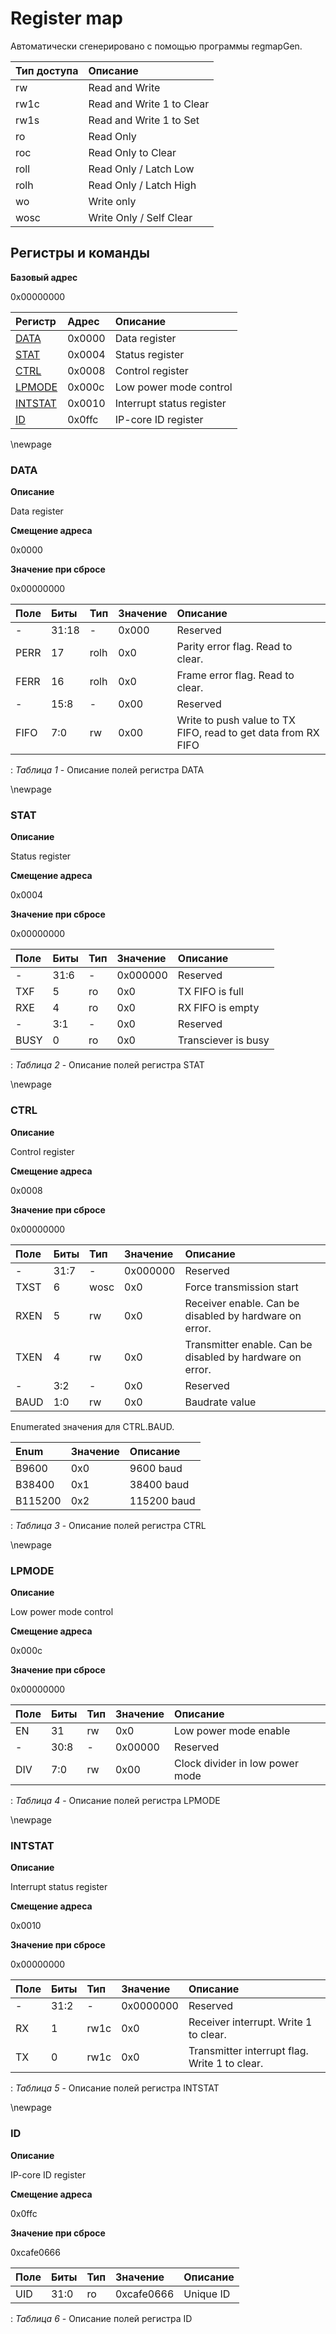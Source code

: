 # Register map

Автоматически сгенерировано с помощью программы regmapGen.

| Тип доступа | Описание                  |
| :---------- | :------------------------ |
| rw          | Read and Write            |
| rw1c        | Read and Write 1 to Clear |
| rw1s        | Read and Write 1 to Set   |
| ro          | Read Only                 |
| roc         | Read Only to Clear        |
| roll        | Read Only / Latch Low     |
| rolh        | Read Only / Latch High    |
| wo          | Write only                |
| wosc        | Write Only / Self Clear   |

## **Регистры и команды**

**Базовый адрес**

0x00000000

| Регистр                  | Адрес      | Описание    |
| :---                     | :---       | :---        |
| [DATA](#data)            | 0x0000     | Data register |
| [STAT](#stat)            | 0x0004     | Status register |
| [CTRL](#ctrl)            | 0x0008     | Control register |
| [LPMODE](#lpmode)        | 0x000c     | Low power mode control |
| [INTSTAT](#intstat)      | 0x0010     | Interrupt status register |
| [ID](#id)                | 0x0ffc     | IP-core ID register |


\newpage

### **DATA**

**Описание**

Data register

**Смещение адреса**

0x0000

**Значение при сбросе**

0x00000000


| Поле             | Биты   | Тип             | Значение   | Описание    |
| :---             | :---   | :---            | :---       | :---        |
| -                | 31:18  | -               | 0x000      | Reserved |
| PERR             | 17     | rolh            | 0x0        | Parity error flag. Read to clear. |
| FERR             | 16     | rolh            | 0x0        | Frame error flag. Read to clear. |
| -                | 15:8   | -               | 0x00       | Reserved |
| FIFO             | 7:0    | rw              | 0x00       | Write to push value to TX FIFO, read to get data from RX FIFO |
: *Таблица 1* - Описание полей регистра DATA


\newpage

### **STAT**

**Описание**

Status register

**Смещение адреса**

0x0004

**Значение при сбросе**

0x00000000


| Поле             | Биты   | Тип             | Значение   | Описание    |
| :---             | :---   | :---            | :---       | :---        |
| -                | 31:6   | -               | 0x000000   | Reserved |
| TXF              | 5      | ro              | 0x0        | TX FIFO is full |
| RXE              | 4      | ro              | 0x0        | RX FIFO is empty |
| -                | 3:1    | -               | 0x0        | Reserved |
| BUSY             | 0      | ro              | 0x0        | Transciever is busy |
: *Таблица 2* - Описание полей регистра STAT


\newpage

### **CTRL**

**Описание**

Control register

**Смещение адреса**

0x0008

**Значение при сбросе**

0x00000000


| Поле             | Биты   | Тип             | Значение   | Описание    |
| :---             | :---   | :---            | :---       | :---        |
| -                | 31:7   | -               | 0x000000   | Reserved |
| TXST             | 6      | wosc            | 0x0        | Force transmission start |
| RXEN             | 5      | rw              | 0x0        | Receiver enable. Can be disabled by hardware on error. |
| TXEN             | 4      | rw              | 0x0        | Transmitter enable. Can be disabled by hardware on error. |
| -                | 3:2    | -               | 0x0        | Reserved |
| BAUD             | 1:0    | rw              | 0x0        | Baudrate value |

Enumerated значения для CTRL.BAUD.

| Enum             | Значение | Описание    |
| :---             | :---     | :---        |
| B9600            | 0x0    | 9600 baud |
| B38400           | 0x1    | 38400 baud |
| B115200          | 0x2    | 115200 baud |
: *Таблица 3* - Описание полей регистра CTRL


\newpage

### **LPMODE**

**Описание**

Low power mode control

**Смещение адреса**

0x000c

**Значение при сбросе**

0x00000000


| Поле             | Биты   | Тип             | Значение   | Описание    |
| :---             | :---   | :---            | :---       | :---        |
| EN               | 31     | rw              | 0x0        | Low power mode enable |
| -                | 30:8   | -               | 0x00000    | Reserved |
| DIV              | 7:0    | rw              | 0x00       | Clock divider in low power mode |
: *Таблица 4* - Описание полей регистра LPMODE


\newpage

### **INTSTAT**

**Описание**

Interrupt status register

**Смещение адреса**

0x0010

**Значение при сбросе**

0x00000000


| Поле             | Биты   | Тип             | Значение   | Описание    |
| :---             | :---   | :---            | :---       | :---        |
| -                | 31:2   | -               | 0x0000000  | Reserved |
| RX               | 1      | rw1c            | 0x0        | Receiver interrupt. Write 1 to clear. |
| TX               | 0      | rw1c            | 0x0        | Transmitter interrupt flag. Write 1 to clear. |
: *Таблица 5* - Описание полей регистра INTSTAT


\newpage

### **ID**

**Описание**

IP-core ID register

**Смещение адреса**

0x0ffc

**Значение при сбросе**

0xcafe0666


| Поле             | Биты   | Тип             | Значение   | Описание    |
| :---             | :---   | :---            | :---       | :---        |
| UID              | 31:0   | ro              | 0xcafe0666 | Unique ID |
: *Таблица 6* - Описание полей регистра ID

